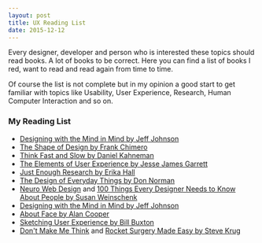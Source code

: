 ```yaml
---
layout: post
title: UX Reading List
date: 2015-12-12
---
```


Every designer, developer and person who is interested these topics should read books. A lot of books to be correct. Here you can find a list of books I red, want to read and read again from time to time.

Of course the list is not complete but in my opinion a good start to get familiar with topics like Usability, User Experience, Research, Human Computer Interaction and so on.

### My Reading List

* [Designing with the Mind in Mind by Jeff Johnson](http://example.com/)
* [The Shape of Design by Frank Chimero](http://example.com/)
* [Think Fast and Slow by Daniel Kahneman](http://example.com/)
* [The Elements of User Experience by Jesse James Garrett](http://example.com/)
* [Just Enough Research by Erika Hall](http://example.com/)
* [The Design of Everyday Things by Don Norman](http://example.com/)
* [Neuro Web Design](http://example.com/) and [100 Things Every Designer Needs to Know About People by Susan Weinschenk](http://example.com/)
* [Designing with the Mind in Mind by Jeff Johnson](http://example.com/)
* [About Face by Alan Cooper](http://example.com/)
* [Sketching User Experience by Bill Buxton](http://example.com/)
* [Don't Make Me Think](http://example.com/) and [Rocket Surgery Made Easy by Steve Krug](http://example.com/)
